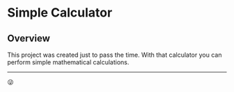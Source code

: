 # Simple Calculator

## Overview
This project was created just to pass the time. With that calculator you can perform simple mathematical calculations.

---

:stuck_out_tongue_winking_eye:
